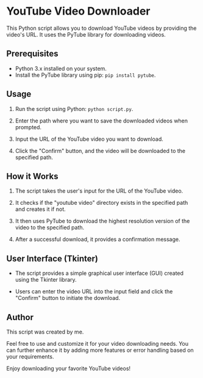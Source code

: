# YouTube Video Downloader

This Python script allows you to download YouTube videos by providing the video's URL. It uses the PyTube library for downloading videos.

## Prerequisites

- Python 3.x installed on your system.
- Install the PyTube library using pip: `pip install pytube`.

## Usage

1. Run the script using Python: `python script.py`.

2. Enter the path where you want to save the downloaded videos when prompted.

3. Input the URL of the YouTube video you want to download.

4. Click the "Confirm" button, and the video will be downloaded to the specified path.

## How it Works

1. The script takes the user's input for the URL of the YouTube video.

2. It checks if the "youtube video" directory exists in the specified path and creates it if not.

3. It then uses PyTube to download the highest resolution version of the video to the specified path.

4. After a successful download, it provides a confirmation message.

## User Interface (Tkinter)

- The script provides a simple graphical user interface (GUI) created using the Tkinter library.

- Users can enter the video URL into the input field and click the "Confirm" button to initiate the download.

## Author

This script was created by me. 

Feel free to use and customize it for your video downloading needs. You can further enhance it by adding more features or error handling based on your requirements.

Enjoy downloading your favorite YouTube videos!
